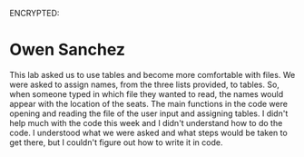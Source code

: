 ENCRYPTED:
# Owen Sanchez

This lab asked us to use tables and become more comfortable with files.
We were asked to assign names, from the three lists provided, to tables. So, when someone
typed in which file they wanted to read, the names would appear with the location of the seats.
The main functions in the code were opening and reading the file of the user input and assigning tables.
I didn't help much with the code this week and I didn't understand how to do the code. I understood what we were asked
and what steps would be taken to get there, but I couldn't figure out how to write it in code.


